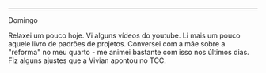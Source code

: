 
---
Domingo

Relaxei um pouco hoje. Vi alguns vídeos do youtube. Li mais um pouco aquele livro de padrões de projetos. Conversei com a mãe sobre a "reforma" no meu quarto - me animei bastante com isso nos últimos dias. Fiz alguns ajustes que a Vivian apontou no TCC.
